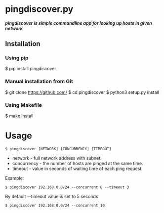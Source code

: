 # pingdiscover.py
##### pingdiscover is simple commandline app for looking up hosts in given network 
## Installation
### Using pip
$ pip install pingdiscover
### Manual installation from Git
$ git clone https://github.com/
$ cd pingdiscover
$ python3 setup.py install

### Using Makefile
$ make install

# Usage
`$ pingdiscover [NETWORK] [CONCURRENCY] [TIMEOUT]`
- network - full network address with subnet.
- concurrency - the number of hosts are pinged at the same time.
- timeout - value in seconds of waiting time of each ping request.

Example: 

`$ pingdiscover 192.168.0.0/24 --concurrent 8 --timeout 3`

By default --timeout value is set to 5 seconds

`$ pingdiscover 192.168.0.0/24 --concurrent 10`

